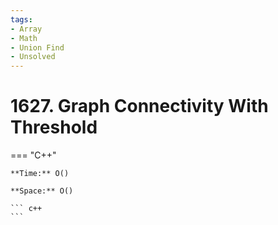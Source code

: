 ```yaml
---
tags:
- Array
- Math
- Union Find
- Unsolved
---
```



# 1627. Graph Connectivity With Threshold

=== "C++"

    **Time:** O()

    **Space:** O()

    ``` c++
    ```